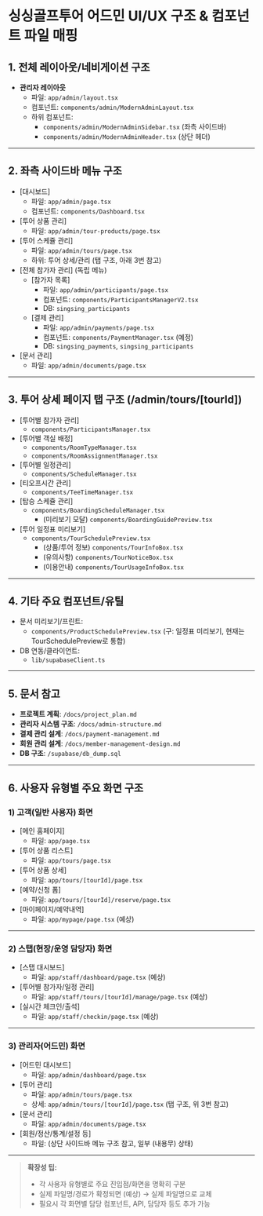 # 싱싱골프투어 어드민 UI/UX 구조 & 컴포넌트 파일 매핑

## 1. 전체 레이아웃/네비게이션 구조

- **관리자 레이아웃** 
  - 파일: `app/admin/layout.tsx`
  - 컴포넌트: `components/admin/ModernAdminLayout.tsx`
  - 하위 컴포넌트:
    - `components/admin/ModernAdminSidebar.tsx` (좌측 사이드바)
    - `components/admin/ModernAdminHeader.tsx` (상단 헤더)

---

## 2. 좌측 사이드바 메뉴 구조

- [대시보드]
  - 파일: `app/admin/page.tsx`
  - 컴포넌트: `components/Dashboard.tsx`
- [투어 상품 관리]
  - 파일: `app/admin/tour-products/page.tsx`
- [투어 스케쥴 관리]
  - 파일: `app/admin/tours/page.tsx`
  - 하위: 투어 상세/관리 (탭 구조, 아래 3번 참고)
- [전체 참가자 관리] (독립 메뉴)
  - [참가자 목록]
    - 파일: `app/admin/participants/page.tsx`
    - 컴포넌트: `components/ParticipantsManagerV2.tsx`
    - DB: `singsing_participants`
  - [결제 관리]
    - 파일: `app/admin/payments/page.tsx`
    - 컴포넌트: `components/PaymentManager.tsx` (예정)
    - DB: `singsing_payments`, `singsing_participants`
- [문서 관리]
  - 파일: `app/admin/documents/page.tsx`

---

## 3. 투어 상세 페이지 탭 구조 (/admin/tours/[tourId])

- [투어별 참가자 관리]
  - `components/ParticipantsManager.tsx`  <!-- DB: singsing_participants -->
- [투어별 객실 배정]
  - `components/RoomTypeManager.tsx`  <!-- DB: singsing_rooms -->
  - `components/RoomAssignmentManager.tsx`  <!-- DB: singsing_rooms, singsing_participants -->
- [투어별 일정관리]
  - `components/ScheduleManager.tsx`  <!-- DB: singsing_schedules -->
- [티오프시간 관리]
  - `components/TeeTimeManager.tsx`  <!-- DB: singsing_tee_times, singsing_participants -->
- [탑승 스케쥴 관리]
  - `components/BoardingScheduleManager.tsx`  <!-- DB: singsing_boarding_schedules, singsing_boarding_places -->
    - (미리보기 모달) `components/BoardingGuidePreview.tsx`  <!-- DB: singsing_boarding_schedules, singsing_boarding_places, boarding_guide_routes, boarding_guide_notices, boarding_guide_contacts -->
- [투어 일정표 미리보기]
  - `components/TourSchedulePreview.tsx`  <!-- DB: singsing_tours, tour_products, singsing_schedules -->
    - (상품/투어 정보) `components/TourInfoBox.tsx`
    - (유의사항) `components/TourNoticeBox.tsx`
    - (이용안내) `components/TourUsageInfoBox.tsx`

---

## 4. 기타 주요 컴포넌트/유틸

- 문서 미리보기/프린트:  
  - `components/ProductSchedulePreview.tsx` (구: 일정표 미리보기, 현재는 TourSchedulePreview로 통합)
- DB 연동/클라이언트:  
  - `lib/supabaseClient.ts`

---

## 5. 문서 참고

- **프로젝트 계획**: `/docs/project_plan.md`
- **관리자 시스템 구조**: `/docs/admin-structure.md`
- **결제 관리 설계**: `/docs/payment-management.md`
- **회원 관리 설계**: `/docs/member-management-design.md`
- **DB 구조**: `/supabase/db_dump.sql`

---

## 6. 사용자 유형별 주요 화면 구조

### 1) 고객(일반 사용자) 화면
- [메인 홈페이지]
  - 파일: `app/page.tsx`
- [투어 상품 리스트]
  - 파일: `app/tours/page.tsx`
- [투어 상품 상세]
  - 파일: `app/tours/[tourId]/page.tsx`
- [예약/신청 폼]
  - 파일: `app/tours/[tourId]/reserve/page.tsx`
- [마이페이지/예약내역]
  - 파일: `app/mypage/page.tsx` (예상)

---

### 2) 스탭(현장/운영 담당자) 화면
- [스탭 대시보드]
  - 파일: `app/staff/dashboard/page.tsx` (예상)
- [투어별 참가자/일정 관리]
  - 파일: `app/staff/tours/[tourId]/manage/page.tsx` (예상)
- [실시간 체크인/출석]
  - 파일: `app/staff/checkin/page.tsx` (예상)

---

### 3) 관리자(어드민) 화면
- [어드민 대시보드]
  - 파일: `app/admin/dashboard/page.tsx`
- [투어 관리]
  - 파일: `app/admin/tours/page.tsx`
  - 상세: `app/admin/tours/[tourId]/page.tsx` (탭 구조, 위 3번 참고)
- [문서 관리]
  - 파일: `app/admin/documents/page.tsx`
- [회원/정산/통계/설정 등]
  - 파일: (상단 사이드바 메뉴 구조 참고, 일부 (내용무) 상태)

---

> **확장성 팁:**  
> - 각 사용자 유형별로 주요 진입점/화면을 명확히 구분  
> - 실제 파일명/경로가 확정되면 (예상) → 실제 파일명으로 교체  
> - 필요시 각 화면별 담당 컴포넌트, API, 담당자 등도 추가 가능